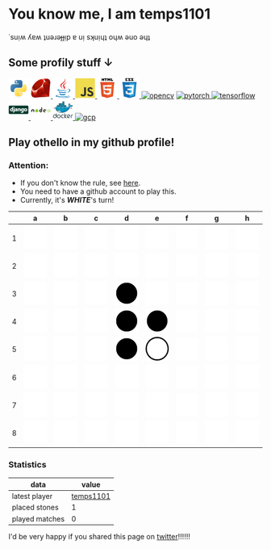 # You know me, I am temps1101

˙suᴉʍ ʎɐʍ ʇuǝɹǝɟɟᴉp ɐ uᴉ sʞuᴉɥʇ oɥʍ ǝuo ǝɥʇ

## Some profily stuff ↓

<a href="https://www.python.org" target="_blank" rel="noreferrer"> <img src="https://raw.githubusercontent.com/devicons/devicon/master/icons/python/python-original.svg" alt="python" width="40" height="40"/></a>
<a href="https://www.ruby-lang.org/en/" target="_blank" rel="noreferrer"> <img src="https://raw.githubusercontent.com/devicons/devicon/master/icons/ruby/ruby-original.svg" alt="ruby" width="40" height="40"/> </a>
<a href="https://www.java.com" target="_blank" rel="noreferrer"> <img src="https://raw.githubusercontent.com/devicons/devicon/master/icons/java/java-original.svg" alt="java" width="40" height="40"/> </a>
<a href="https://developer.mozilla.org/en-US/docs/Web/JavaScript" target="_blank" rel="noreferrer"> <img src="https://raw.githubusercontent.com/devicons/devicon/master/icons/javascript/javascript-original.svg" alt="javascript" width="40" height="40"/> </a>
<a href="https://www.w3.org/html/" target="_blank" rel="noreferrer"> <img src="https://raw.githubusercontent.com/devicons/devicon/master/icons/html5/html5-original-wordmark.svg" alt="html5" width="40" height="40"/> </a>
<a href="https://www.w3schools.com/css/" target="_blank" rel="noreferrer"> <img src="https://raw.githubusercontent.com/devicons/devicon/master/icons/css3/css3-original-wordmark.svg" alt="css3" width="40" height="40"/> </a>
<a href="https://opencv.org/" target="_blank" rel="noreferrer"> <img src="https://www.vectorlogo.zone/logos/opencv/opencv-icon.svg" alt="opencv" width="40" height="40"/></a>
<a href="https://pytorch.org/" target="_blank" rel="noreferrer"> <img src="https://www.vectorlogo.zone/logos/pytorch/pytorch-icon.svg" alt="pytorch" width="40" height="40"/> </a>
<a href="https://www.tensorflow.org" target="_blank" rel="noreferrer"> <img src="https://www.vectorlogo.zone/logos/tensorflow/tensorflow-icon.svg" alt="tensorflow" width="40" height="40"/> </a>
<a href="https://www.djangoproject.com/" target="_blank" rel="noreferrer"> <img src="https://raw.githubusercontent.com/devicons/devicon/master/icons/django/django-original.svg" alt="django" width="40" height="40"/> </a>
<a href="https://nodejs.org" target="_blank" rel="noreferrer"> <img src="https://raw.githubusercontent.com/devicons/devicon/master/icons/nodejs/nodejs-original-wordmark.svg" alt="nodejs" width="40" height="40"/> </a>
<a href="https://www.docker.com/" target="_blank" rel="noreferrer"> <img src="https://raw.githubusercontent.com/devicons/devicon/master/icons/docker/docker-original-wordmark.svg" alt="docker" width="40" height="40"/> </a>
<a href="https://cloud.google.com" target="_blank" rel="noreferrer"> <img src="https://www.vectorlogo.zone/logos/google_cloud/google_cloud-icon.svg" alt="gcp" width="40" height="40"/> </a>

## Play othello in my github profile!

### Attention:

- If you don't know the rule, see [here](https://www.worldothello.org/about/about-othello/othello-rules/official-rules/english).
- You need to have a github account to play this.
- Currently, it's ***<!--color-->WHITE<!--color-->***'s turn!


<!--board-->
<table>
    <thead>
        <tr>
            <th />
            <th>a</th>
            <th>b</th>
            <th>c</th>
            <th>d</th>
            <th>e</th>
            <th>f</th>
            <th>g</th>
            <th>h</th>
        </tr>
    </thead>
    <tbody>
        <tr>
            <td>1</td>
            <td><a href="https://raw.githubusercontent.com/temps1101/temps1101/main/images/youcantclickhere.jpg"><img src="images/blank.png" /></a></td>
            <td><a href="https://raw.githubusercontent.com/temps1101/temps1101/main/images/youcantclickhere.jpg"><img src="images/blank.png" /></a></td>
            <td><a href="https://raw.githubusercontent.com/temps1101/temps1101/main/images/youcantclickhere.jpg"><img src="images/blank.png" /></a></td>
            <td><a href="https://raw.githubusercontent.com/temps1101/temps1101/main/images/youcantclickhere.jpg"><img src="images/blank.png" /></a></td>
            <td><a href="https://raw.githubusercontent.com/temps1101/temps1101/main/images/youcantclickhere.jpg"><img src="images/blank.png" /></a></td>
            <td><a href="https://raw.githubusercontent.com/temps1101/temps1101/main/images/youcantclickhere.jpg"><img src="images/blank.png" /></a></td>
            <td><a href="https://raw.githubusercontent.com/temps1101/temps1101/main/images/youcantclickhere.jpg"><img src="images/blank.png" /></a></td>
            <td><a href="https://raw.githubusercontent.com/temps1101/temps1101/main/images/youcantclickhere.jpg"><img src="images/blank.png" /></a></td>
        </tr>
        <tr>
            <td>2</td>
            <td><a href="https://raw.githubusercontent.com/temps1101/temps1101/main/images/youcantclickhere.jpg"><img src="images/blank.png" /></a></td>
            <td><a href="https://raw.githubusercontent.com/temps1101/temps1101/main/images/youcantclickhere.jpg"><img src="images/blank.png" /></a></td>
            <td><a href="https://raw.githubusercontent.com/temps1101/temps1101/main/images/youcantclickhere.jpg"><img src="images/blank.png" /></a></td>
            <td><a href="https://raw.githubusercontent.com/temps1101/temps1101/main/images/youcantclickhere.jpg"><img src="images/blank.png" /></a></td>
            <td><a href="https://raw.githubusercontent.com/temps1101/temps1101/main/images/youcantclickhere.jpg"><img src="images/blank.png" /></a></td>
            <td><a href="https://raw.githubusercontent.com/temps1101/temps1101/main/images/youcantclickhere.jpg"><img src="images/blank.png" /></a></td>
            <td><a href="https://raw.githubusercontent.com/temps1101/temps1101/main/images/youcantclickhere.jpg"><img src="images/blank.png" /></a></td>
            <td><a href="https://raw.githubusercontent.com/temps1101/temps1101/main/images/youcantclickhere.jpg"><img src="images/blank.png" /></a></td>
        </tr>
        <tr>
            <td>3</td>
            <td><a href="https://raw.githubusercontent.com/temps1101/temps1101/main/images/youcantclickhere.jpg"><img src="images/blank.png" /></a></td>
            <td><a href="https://raw.githubusercontent.com/temps1101/temps1101/main/images/youcantclickhere.jpg"><img src="images/blank.png" /></a></td>
            <td><a href="https://github.com/temps1101/temps1101/issues/new?&amp;title=wc3&amp;body=Just+press+[Submit+new+issue]+button+below.%0A+DO+NOT+EDIT+THE+TITLE.+IT+WILL+CAUSE+AN+ERROR&amp;labels=place+stone"><img src="images/blank.png" /></a></td>
            <td><a href="https://raw.githubusercontent.com/temps1101/temps1101/main/images/youcantclickhere.jpg"><img src="images/black.png" /></a></td>
            <td><a href="https://github.com/temps1101/temps1101/issues/new?&amp;title=we3&amp;body=Just+press+[Submit+new+issue]+button+below.%0A+DO+NOT+EDIT+THE+TITLE.+IT+WILL+CAUSE+AN+ERROR&amp;labels=place+stone"><img src="images/blank.png" /></a></td>
            <td><a href="https://raw.githubusercontent.com/temps1101/temps1101/main/images/youcantclickhere.jpg"><img src="images/blank.png" /></a></td>
            <td><a href="https://raw.githubusercontent.com/temps1101/temps1101/main/images/youcantclickhere.jpg"><img src="images/blank.png" /></a></td>
            <td><a href="https://raw.githubusercontent.com/temps1101/temps1101/main/images/youcantclickhere.jpg"><img src="images/blank.png" /></a></td>
        </tr>
        <tr>
            <td>4</td>
            <td><a href="https://raw.githubusercontent.com/temps1101/temps1101/main/images/youcantclickhere.jpg"><img src="images/blank.png" /></a></td>
            <td><a href="https://raw.githubusercontent.com/temps1101/temps1101/main/images/youcantclickhere.jpg"><img src="images/blank.png" /></a></td>
            <td><a href="https://raw.githubusercontent.com/temps1101/temps1101/main/images/youcantclickhere.jpg"><img src="images/blank.png" /></a></td>
            <td><a href="https://raw.githubusercontent.com/temps1101/temps1101/main/images/youcantclickhere.jpg"><img src="images/black.png" /></a></td>
            <td><a href="https://raw.githubusercontent.com/temps1101/temps1101/main/images/youcantclickhere.jpg"><img src="images/black.png" /></a></td>
            <td><a href="https://raw.githubusercontent.com/temps1101/temps1101/main/images/youcantclickhere.jpg"><img src="images/blank.png" /></a></td>
            <td><a href="https://raw.githubusercontent.com/temps1101/temps1101/main/images/youcantclickhere.jpg"><img src="images/blank.png" /></a></td>
            <td><a href="https://raw.githubusercontent.com/temps1101/temps1101/main/images/youcantclickhere.jpg"><img src="images/blank.png" /></a></td>
        </tr>
        <tr>
            <td>5</td>
            <td><a href="https://raw.githubusercontent.com/temps1101/temps1101/main/images/youcantclickhere.jpg"><img src="images/blank.png" /></a></td>
            <td><a href="https://raw.githubusercontent.com/temps1101/temps1101/main/images/youcantclickhere.jpg"><img src="images/blank.png" /></a></td>
            <td><a href="https://github.com/temps1101/temps1101/issues/new?&amp;title=wc5&amp;body=Just+press+[Submit+new+issue]+button+below.%0A+DO+NOT+EDIT+THE+TITLE.+IT+WILL+CAUSE+AN+ERROR&amp;labels=place+stone"><img src="images/blank.png" /></a></td>
            <td><a href="https://raw.githubusercontent.com/temps1101/temps1101/main/images/youcantclickhere.jpg"><img src="images/black.png" /></a></td>
            <td><a href="https://raw.githubusercontent.com/temps1101/temps1101/main/images/youcantclickhere.jpg"><img src="images/white.png" /></a></td>
            <td><a href="https://raw.githubusercontent.com/temps1101/temps1101/main/images/youcantclickhere.jpg"><img src="images/blank.png" /></a></td>
            <td><a href="https://raw.githubusercontent.com/temps1101/temps1101/main/images/youcantclickhere.jpg"><img src="images/blank.png" /></a></td>
            <td><a href="https://raw.githubusercontent.com/temps1101/temps1101/main/images/youcantclickhere.jpg"><img src="images/blank.png" /></a></td>
        </tr>
        <tr>
            <td>6</td>
            <td><a href="https://raw.githubusercontent.com/temps1101/temps1101/main/images/youcantclickhere.jpg"><img src="images/blank.png" /></a></td>
            <td><a href="https://raw.githubusercontent.com/temps1101/temps1101/main/images/youcantclickhere.jpg"><img src="images/blank.png" /></a></td>
            <td><a href="https://raw.githubusercontent.com/temps1101/temps1101/main/images/youcantclickhere.jpg"><img src="images/blank.png" /></a></td>
            <td><a href="https://raw.githubusercontent.com/temps1101/temps1101/main/images/youcantclickhere.jpg"><img src="images/blank.png" /></a></td>
            <td><a href="https://raw.githubusercontent.com/temps1101/temps1101/main/images/youcantclickhere.jpg"><img src="images/blank.png" /></a></td>
            <td><a href="https://raw.githubusercontent.com/temps1101/temps1101/main/images/youcantclickhere.jpg"><img src="images/blank.png" /></a></td>
            <td><a href="https://raw.githubusercontent.com/temps1101/temps1101/main/images/youcantclickhere.jpg"><img src="images/blank.png" /></a></td>
            <td><a href="https://raw.githubusercontent.com/temps1101/temps1101/main/images/youcantclickhere.jpg"><img src="images/blank.png" /></a></td>
        </tr>
        <tr>
            <td>7</td>
            <td><a href="https://raw.githubusercontent.com/temps1101/temps1101/main/images/youcantclickhere.jpg"><img src="images/blank.png" /></a></td>
            <td><a href="https://raw.githubusercontent.com/temps1101/temps1101/main/images/youcantclickhere.jpg"><img src="images/blank.png" /></a></td>
            <td><a href="https://raw.githubusercontent.com/temps1101/temps1101/main/images/youcantclickhere.jpg"><img src="images/blank.png" /></a></td>
            <td><a href="https://raw.githubusercontent.com/temps1101/temps1101/main/images/youcantclickhere.jpg"><img src="images/blank.png" /></a></td>
            <td><a href="https://raw.githubusercontent.com/temps1101/temps1101/main/images/youcantclickhere.jpg"><img src="images/blank.png" /></a></td>
            <td><a href="https://raw.githubusercontent.com/temps1101/temps1101/main/images/youcantclickhere.jpg"><img src="images/blank.png" /></a></td>
            <td><a href="https://raw.githubusercontent.com/temps1101/temps1101/main/images/youcantclickhere.jpg"><img src="images/blank.png" /></a></td>
            <td><a href="https://raw.githubusercontent.com/temps1101/temps1101/main/images/youcantclickhere.jpg"><img src="images/blank.png" /></a></td>
        </tr>
        <tr>
            <td>8</td>
            <td><a href="https://raw.githubusercontent.com/temps1101/temps1101/main/images/youcantclickhere.jpg"><img src="images/blank.png" /></a></td>
            <td><a href="https://raw.githubusercontent.com/temps1101/temps1101/main/images/youcantclickhere.jpg"><img src="images/blank.png" /></a></td>
            <td><a href="https://raw.githubusercontent.com/temps1101/temps1101/main/images/youcantclickhere.jpg"><img src="images/blank.png" /></a></td>
            <td><a href="https://raw.githubusercontent.com/temps1101/temps1101/main/images/youcantclickhere.jpg"><img src="images/blank.png" /></a></td>
            <td><a href="https://raw.githubusercontent.com/temps1101/temps1101/main/images/youcantclickhere.jpg"><img src="images/blank.png" /></a></td>
            <td><a href="https://raw.githubusercontent.com/temps1101/temps1101/main/images/youcantclickhere.jpg"><img src="images/blank.png" /></a></td>
            <td><a href="https://raw.githubusercontent.com/temps1101/temps1101/main/images/youcantclickhere.jpg"><img src="images/blank.png" /></a></td>
            <td><a href="https://raw.githubusercontent.com/temps1101/temps1101/main/images/youcantclickhere.jpg"><img src="images/blank.png" /></a></td>
        </tr>
    </tbody>
</table>
<!--board-->


### Statistics


<!--stats-->
<table>
    <thead>
        <tr>
            <th>data</th>
            <th>value</th>
        </tr>
    </thead>
    <tbody>
        <tr>
            <td>latest player</td>
            <td><a href="https://github.com/temps1101">temps1101</a></td>
        </tr>
        <tr>
            <td>placed stones</td>
            <td>1</td>
        </tr>
        <tr>
            <td>played matches</td>
            <td>0</td>
        </tr>
    </tbody>
</table>
<!--stats-->


I'd be very happy if you shared this page on <a href="http://twitter.com/share?url=github.com/temps1101&text=Play+othello+in+temps1101's+github+profile!&via=temps1101&related=temps1101&hashtags=github,othello">twitter</a>!!!!!!

